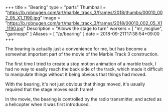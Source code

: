 +++
title = "Bearing"
type = "parts"
Thumbnail = "https://b.robnugen.com/art/marble_track_3/frames/2018/thumbs/00010_002_05_X1_1190.jpg"
Image = "https://b.robnugen.com/art/marble_track_3/frames/2018/00010_002_05_X1_1190.jpg"
Description = "Allows the stage to turn"
workers = [
    "mr_mcglue",
	"garinoppi"
]
Aliases = [
  "/p/bearing"
]
date = 2018-09-21T17:38:54+09:00
+++

The bearing is actually just a convenience for me, but has become a somewhat important part of the movie of the Marble Track 3 construction.

The first time I tried to create a stop motion animation of a marble track, I had no way to easily reach the back side of the track, which made it difficult to manipulate things without it being obvious that things had moved.

With the bearing, it's not just obvious that things moved, it's usually required that the stage moves each frame!

In the movie, the bearing is controlled by the radio transmitter, and acted as a helicopter when it was first introduced.

